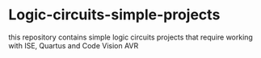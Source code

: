 # Logic-circuits-simple-projects
this repository contains simple logic circuits projects that require working with ISE, Quartus and Code Vision AVR 
